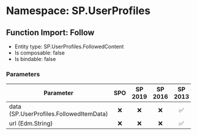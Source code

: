# Namespace: SP.UserProfiles

## Function Import: Follow

- Entity type: SP.UserProfiles.FollowedContent
- Is composable: false
- Is bindable: false

### Parameters

Parameter | SPO | SP 2019 | SP 2016 | SP 2013
----------|:---:|:-------:|:-------:|:-------:
data (SP.UserProfiles.FollowedItemData) | ❌ | ❌ | ❌ | ✅
url (Edm.String) | ❌ | ❌ | ❌ | ✅